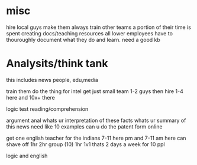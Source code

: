 # misc
hire local guys
make them always train other teams
a portion of their time is spent creating docs/teaching resources
all lower employees have to thouroughly document what they do
and learn. need a good kb

# Analysits/think tank

this includes news people, edu,media

train them do the thing
for intel
get just small team 1-2 guys
then hire 1-4 here
and 10x+ there

logic test
reading/comprehension

argument anal
whats ur interpretation of these facts
whats ur summary of this news
need like 10 examples
can u do the patent form online

get one english teacher for the indians
7-11 here pm
and 7-11 am here
can shave off 1hr
2hr group (10)
1hr 1v1
thats 2 days a week for 10 ppl

logic and english